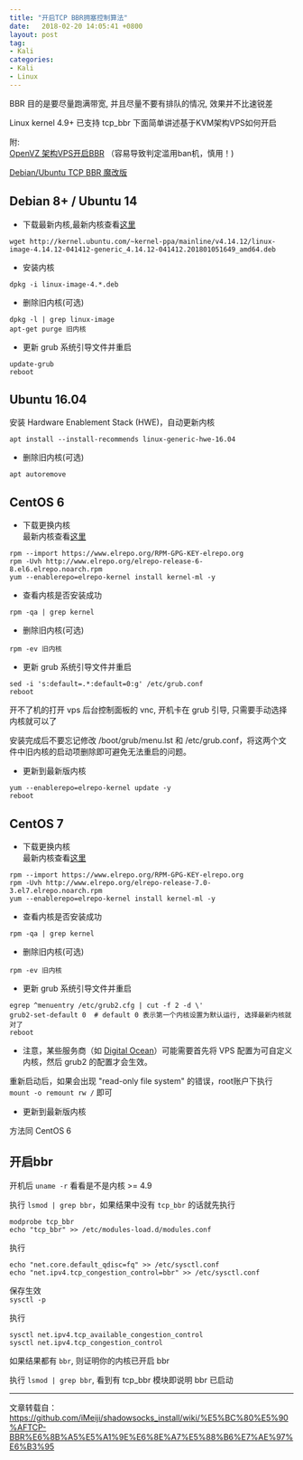 ```yaml
---
title: "开启TCP BBR拥塞控制算法"
date:   2018-02-20 14:05:41 +0800
layout: post
tag: 
- Kali
categories:
- Kali
- Linux
---
```


BBR 目的是要尽量跑满带宽, 并且尽量不要有排队的情况, 效果并不比速锐差

Linux kernel 4.9+ 已支持 tcp_bbr 下面简单讲述基于KVM架构VPS如何开启  

附:  
[OpenVZ 架构VPS开启BBR](https://www.91yun.org/archives/4996)  （容易导致判定滥用ban机，慎用！)

[Debian/Ubuntu TCP BBR 魔改版](https://moeclub.org/2017/06/24/278/)

## Debian 8+ / Ubuntu 14

- 下载最新内核,最新内核查看[这里](http://kernel.ubuntu.com/~kernel-ppa/mainline)  
```
wget http://kernel.ubuntu.com/~kernel-ppa/mainline/v4.14.12/linux-image-4.14.12-041412-generic_4.14.12-041412.201801051649_amd64.deb
```

- 安装内核
```
dpkg -i linux-image-4.*.deb
```

-  删除旧内核(可选)
```
dpkg -l | grep linux-image 
apt-get purge 旧内核
```

- 更新 grub 系统引导文件并重启
```
update-grub
reboot
```

## Ubuntu 16.04

安装 Hardware Enablement Stack (HWE)，自动更新内核
```
apt install --install-recommends linux-generic-hwe-16.04
```

-  删除旧内核(可选)
```
apt autoremove
```

## CentOS 6

- 下载更换内核  
最新内核查看[这里](http://elrepo.org/linux/kernel/el6/x86_64/RPMS/)
```
rpm --import https://www.elrepo.org/RPM-GPG-KEY-elrepo.org
rpm -Uvh http://www.elrepo.org/elrepo-release-6-8.el6.elrepo.noarch.rpm
yum --enablerepo=elrepo-kernel install kernel-ml -y
```

- 查看内核是否安装成功  
```
rpm -qa | grep kernel
```

- 删除旧内核(可选)  
```
rpm -ev 旧内核  
```

- 更新 grub 系统引导文件并重启
```
sed -i 's:default=.*:default=0:g' /etc/grub.conf
reboot
```
开不了机的打开 vps 后台控制面板的 vnc, 开机卡在 grub 引导, 只需要手动选择内核就可以了

安装完成后不要忘记修改 /boot/grub/menu.lst 和 /etc/grub.conf，将这两个文件中旧内核的启动项删除即可避免无法重启的问题。

- 更新到最新版内核 
```
yum --enablerepo=elrepo-kernel update -y 
reboot
```

## CentOS 7

- 下载更换内核  
最新内核查看[这里](http://elrepo.org/linux/kernel/el7/x86_64/RPMS/)
```
rpm --import https://www.elrepo.org/RPM-GPG-KEY-elrepo.org
rpm -Uvh http://www.elrepo.org/elrepo-release-7.0-3.el7.elrepo.noarch.rpm
yum --enablerepo=elrepo-kernel install kernel-ml -y
```

- 查看内核是否安装成功  
```
rpm -qa | grep kernel
```

- 删除旧内核(可选)  
```
rpm -ev 旧内核  
```

- 更新 grub 系统引导文件并重启
```
egrep ^menuentry /etc/grub2.cfg | cut -f 2 -d \'
grub2-set-default 0  # default 0 表示第一个内核设置为默认运行, 选择最新内核就对了
reboot
```
- 注意，某些服务商（如 [Digital Ocean](https://www.digitalocean.com/community/tutorials/how-to-update-a-digitalocean-server-s-kernel )）可能需要首先将 VPS 配置为可自定义内核，然后 grub2 的配置才会生效。

重新启动后，如果会出现 "read-only file system" 的错误，root账户下执行 `mount -o remount rw /` 即可

- 更新到最新版内核 

方法同 CentOS 6

## 开启bbr
开机后 `uname -r` 看看是不是内核 >= 4.9  

执行 `lsmod | grep bbr`，如果结果中没有 `tcp_bbr` 的话就先执行
```
modprobe tcp_bbr
echo "tcp_bbr" >> /etc/modules-load.d/modules.conf
```

执行
```
echo "net.core.default_qdisc=fq" >> /etc/sysctl.conf
echo "net.ipv4.tcp_congestion_control=bbr" >> /etc/sysctl.conf
```

保存生效  
`sysctl -p`  

执行  
```
sysctl net.ipv4.tcp_available_congestion_control
sysctl net.ipv4.tcp_congestion_control
```
如果结果都有 `bbr`, 则证明你的内核已开启 bbr  

执行 `lsmod | grep bbr`, 看到有 tcp_bbr 模块即说明 bbr 已启动  

------
文章转载自：https://github.com/iMeiji/shadowsocks_install/wiki/%E5%BC%80%E5%90%AFTCP-BBR%E6%8B%A5%E5%A1%9E%E6%8E%A7%E5%88%B6%E7%AE%97%E6%B3%95
